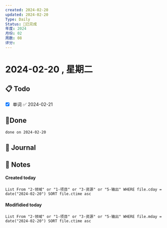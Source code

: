 ```yaml
---
created: 2024-02-20
updated: 2024-02-20
Type: Daily
Status: 🎃已完成
年度: 2024
月份: 02
周数: 08
评分:
---
```

# 2024-02-20 , 星期二

## 📋 Todo
- [x] 单词 ✅ 2024-02-21
## 🍰Done
```tasks
done on 2024-02-20
```

## 📆 Journal


## 📑 Notes


#### Created today

```dataview
List From "2-领域" or "1-项目" or "3-资源" or "5-输出" WHERE file.cday = date("2024-02-20") SORT file.ctime asc
```


#### Modifidied today

```dataview
List From "2-领域" or "1-项目" or "3-资源" or "5-输出" WHERE file.mday = date("2024-02-20") SORT file.ctime asc
```